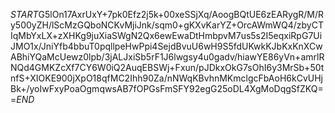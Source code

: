 $START$G5lOn17AxrUxY+7pk0Efz2j5k+00xeSSjXq/AoogBQtUE6zEARygR/M/Ry500yZH/lScMzGQboNCKvMjiJnk/sqm0+gKXvKarYZ+OrcAWmWQ4/zbyCTIqMbYxLX+zXHKg9juXiaSWgN2Qx6ewEwaDtHmbpvM7us5s2I5eqxiRpG7UiJMO1x/JniYfb4bbuT0pqllpeHwPpi4SejdBvuU6wH9S5fdUKwkKJbKxKnXCwABhiYQaMcUewz0lpb/3jALJxiSb5rF1J6lwgsy4u0gadv/hiawYE86yVn+amrlRNQd4GMKZcXf7CY6W0iQ2AuqEBSWj+Fxun/pJDkxOkG7sOhI6y3MrSb+50tnfS+XIOKE900jXpO18qfMC2Ihh90Za/nNWqKBvhnMKmclgcFbAoH6kCvUHjBk+/yoIwFxyPoaOgmqwsAB7fOPGsFmSFY92egG25oDL4XgMoDqgSfZKQ==$END$